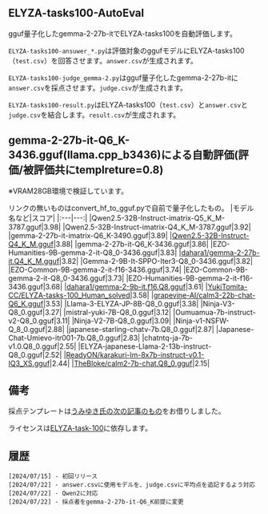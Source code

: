 ## ELYZA-tasks100-AutoEval

gguf量子化したgemma-2-27b-itでELYZA-tasks100を自動評価します。

```ELYZA-tasks100-ansuwer_*.py```は評価対象のggufモデルにELYZA-tasks100（```test.csv```）を回答させます。```answer.csv```が生成されます。

```ELYZA-tasks100-judge_gemma-2.py```はgguf量子化したgemma-2-27b-itに```answer.csv```を採点させます。```judge.csv```が生成されます。

```ELYZA-tasks100-result.py```はELYZA-tasks100（```test.csv```）と```answer.csv```と```judge.csv```を結合します。```result.csv```が生成されます。

## gemma-2-27b-it-Q6_K-3436.gguf(llama.cpp_b3436)による自動評価(評価/被評価共にtemplreture=0.8)
※VRAM28GB環境で検証しています。

リンクの無いものはconvert_hf_to_gguf.pyで自前で量子化したもの。
|モデル名など|スコア|
|:---|---:|
|Qwen2.5-32B-Instruct-imatrix-Q5_K_M-3787.gguf|3.98|
|Qwen2.5-32B-Instruct-imatrix-Q4_K_M-3787.gguf|3.92|
|gemma-2-27b-it-imatrix-Q6_K-3490.gguf|3.89|
|[Qwen2.5-32B-Instruct-Q4_K_M.gguf](https://huggingface.co/MaziyarPanahi/Qwen2.5-32B-Instruct-GGUF)|3.88|
|gemma-2-27b-it-Q6_K-3436.gguf|3.86|
|EZO-Humanities-9B-gemma-2-it-Q8_0-3436.gguf|3.83|
|[dahara1/gemma-2-27b-it.Q4_K_M.gguf](https://huggingface.co/dahara1/gemma-2-27b-it-gguf-japanese-imatrix)|3.82|
|Gemma-2-9B-It-SPPO-Iter3-Q8_0-3436.gguf|3.82|
|EZO-Common-9B-gemma-2-it-f16-3436.gguf|3.74|
|EZO-Common-9B-gemma-2-it-Q8_0-3436.gguf|3.73|
|EZO-Humanities-9B-gemma-2-it-f16-3436.gguf|3.68|
|[dahara1/gemma-2-9b-it.f16.Q8.gguf](https://huggingface.co/dahara1/gemma-2-9b-it-gguf-japanese-imatrix)|3.61|
|[YukiTomita-CC/ELYZA-tasks-100_Human_solved](https://huggingface.co/datasets/YukiTomita-CC/ELYZA-tasks-100_Human_solved)|3.58|
|[grapevine-AI/calm3-22b-chat-Q6_K.gguf](https://huggingface.co/grapevine-AI/CALM3-22B-Chat-GGUF)|3.53|
|Llama-3-ELYZA-JP-8B-Q8_0.gguf|3.38|
|Ninja-V3-Q8_0.gguf|3.27|
|mistral-yuki-7B-Q8_0.gguf|3.12|
|Oumuamua-7b-instruct-v2-Q8_0.gguf|3.11|
|Ninja-V2-7B-Q8_0.gguf|3.09|
|Ninja-v1-NSFW-Q_8_0.gguf|2.88|
|japanese-starling-chatv-7b.Q8_0.gguf|2.87|
|Japanese-Chat-Umievo-itr001-7b.Q8_0.gguf|2.83|
|chatntq-ja-7b-v1.0.Q8_0.gguf|2.55|
|ELYZA-japanese-Llama-2-13b-instruct-Q8_0.gguf|2.52|
|[ReadyON/karakuri-lm-8x7b-instruct-v0.1-IQ3_XS.gguf](https://huggingface.co/ReadyON/karakuri-lm-8x7b-instruct-v0.1-gguf)|2.44|
|[TheBloke/calm2-7b-chat.Q8_0.gguf](https://huggingface.co/TheBloke/calm2-7B-chat-GGUF)|2.15|
## 備考
採点テンプレートは[うみゆき氏の次の記事のもの](https://soysoftware.sakura.ne.jp/archives/3850)をお借りしました。

ライセンスは[ELYZA-task-100](https://huggingface.co/datasets/elyza/ELYZA-tasks-100)に依存します。

## 履歴
    [2024/07/15] - 初回リリース
    [2024/07/22] - answer.csvに使用モデルを、judge.csvに平均点を追記するよう対応
    [2024/07/22] - Qwen2に対応
    [2024/07/22] - 採点者をgemma-2-27b-it-Q6_K前提に変更